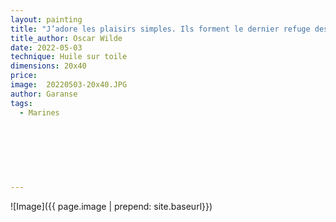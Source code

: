 ```yaml
---
layout: painting
title: "J’adore les plaisirs simples. Ils forment le dernier refuge des âmes complexes."                                             
title_author: Oscar Wilde 
date: 2022-05-03
technique: Huile sur toile 
dimensions: 20x40
price: 
image:  20220503-20x40.JPG
author: Garanse
tags:
  - Marines
  
  
  
  
  
  
  
---
```

![Image]({{ page.image | prepend: site.baseurl}})

